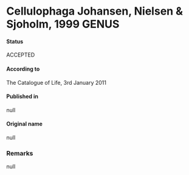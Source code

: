 # Cellulophaga Johansen, Nielsen & Sjoholm, 1999 GENUS

#### Status
ACCEPTED

#### According to
The Catalogue of Life, 3rd January 2011

#### Published in
null

#### Original name
null

### Remarks
null